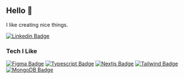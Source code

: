 ## Hello 👋

I like creating nice things.

[![Linkedin Badge](https://img.shields.io/badge/-LinkedIn-blue?style=flat-square&logo=Linkedin&logoColor=white)](https://www.linkedin.com/in/danielfakunle/)

### Tech I Like

[![Figma Badge](https://img.shields.io/badge/figma-1E1E1E?style=for-the-badge&logo=figma)](https://www.figma.com)
[![Typescript Badge](https://img.shields.io/badge/typescript-3178C6?style=for-the-badge&logo=typescript&logoColor=white)](https://www.typescriptlang.org/)
[![Nextjs Badge](https://img.shields.io/badge/next.js-000000?style=for-the-badge&logo=nextdotjs&logoColor=white)](https://nextjs.org/)
[![Tailwind Badge](https://img.shields.io/badge/tailwind%20css-0F172A?style=for-the-badge&logo=tailwindcss)](https://tailwindcss.com/)
[![MongoDB Badge](https://img.shields.io/badge/mongodb-00684A?style=for-the-badge&logo=mongodb&logoColor=white)](https://www.mongodb.com/)

<!--
**danielfakunle/danielfakunle** is a ✨ _special_ ✨ repository because its `README.md` (this file) appears on your GitHub profile.

Here are some ideas to get you started:

- 🔭 I’m currently working on ...
- 🌱 I’m currently learning ...
- 👯 I’m looking to collaborate on ...
- 🤔 I’m looking for help with ...
- 💬 Ask me about ...
- 📫 How to reach me: ...
- 😄 Pronouns: ...
- ⚡ Fun fact: ...
-->
